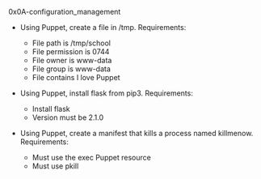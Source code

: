 0x0A-configuration_management

- Using Puppet, create a file in /tmp.
  Requirements:

  - File path is /tmp/school
  - File permission is 0744
  - File owner is www-data
  - File group is www-data
  - File contains I love Puppet

- Using Puppet, install flask from pip3.
  Requirements:

  - Install flask
  - Version must be 2.1.0

- Using Puppet, create a manifest that kills a process named killmenow.
  Requirements:

  - Must use the exec Puppet resource
  - Must use pkill
